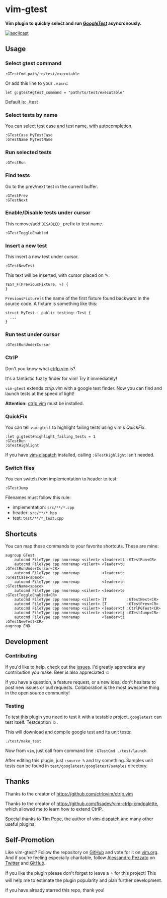 # vim-gtest

**Vim plugin to quickly select and run
[*GoogleTest*](https://github.com/google/googletest) asyncronously.**

[![asciicast](https://asciinema.org/a/8b6692o60nhtys41jpqpgvopi.png)](https://asciinema.org/a/8b6692o60nhtys41jpqpgvopi)

## Usage

### Select gtest command

```
:GTestCmd path/to/test/executable
```

Or add this line to your `.vimrc`:

```
let g:gtest#gtest_command = "path/to/test/executable"
```

Default is: ./test

### Select tests by name

You can select test case and test name, with autocompletion.

```
:GTestCase MyTestCase
:GTestName MyTestName
```

### Run selected tests

```
:GTestRun
```

### Find tests

Go to the prev/next test in the current buffer.

```
:GTestPrev
:GTestNext
```

### Enable/Disable tests under cursor

This remove/add `DISABLED_` prefix to test name.

```
:GTestToggleEnabled
```

### Insert a new test

This insert a new test under cursor.

```
:GTestNewTest
```

This text will be inserted, with cursor placed on ✎:

```
TEST_F(PreviousFixture, ✎) {
}
```

`PreviousFixture` is the name of the first fixture found backward in the source
code. A fixture is something like this:

```
struct MyTest : public testing::Test {
  ...
}
```

### Run test under cursor

```
:GTestRunUnderCursor
```

### CtrlP

Don't you know what [ctrlp.vim](https://github.com/ctrlpvim/ctrlp.vim) is?

It's a fantastic fuzzy finder for vim! Try it immediately!

`vim-gtest` extends *ctrlp.vim* with a google test finder. Now you can find
and launch tests at the speed of light!

**Attention:** [ctrlp.vim](https://github.com/ctrlpvim/ctrlp.vim) must be installed.

### QuickFix

You can tell `vim-gtest` to highlight failing tests using vim's *QuickFix*.

```
:let g:gtest#highlight_failing_tests = 1
:GTestRun
:GTestHighlight
```

If you have [vim-dispatch](https://github.com/tpope/vim-dispatch) installed,
calling `:GTestHighlight` isn't needed.

### Switch files

You can switch from implementation to header to test:

```
:GTestJump
```

Filenames must follow this rule:

 - implementation: `src/**/*.cpp`
 - header: `src/**/*.hpp`
 - test: `test/**/*_test.cpp`

## Shortcuts

You can map these commands to your favorite shortcuts. These are mine:

```
augroup GTest
	autocmd FileType cpp nnoremap <silent> <leader>tt :GTestRun<CR>
	autocmd FileType cpp nnoremap <silent> <leader>tu :GTestRunUnderCursor<CR>
	autocmd FileType cpp nnoremap          <leader>tc :GTestCase<space>
	autocmd FileType cpp nnoremap          <leader>tn :GTestName<space>
	autocmd FileType cpp nnoremap <silent> <leader>te :GTestToggleEnabled<CR>
	autocmd FileType cpp nnoremap <silent> ]T         :GTestNext<CR>
	autocmd FileType cpp nnoremap <silent> [T         :GTestPrev<CR>
	autocmd FileType cpp nnoremap <silent> <leader>tf :CtrlPGTest<CR>
	autocmd FileType cpp nnoremap <silent> <leader>tj :GTestJump<CR>
	autocmd FileType cpp nnoremap          <leader>ti :GTestNewTest<CR>
augroup END
```

## Development

### Contributing

If you'd like to help, check out the
[issues](https://github.com/alepez/vim-gtest/issues). I'd greatly appreciate
any contribution you make. Beer is also appreciated ☺

If you have a question, a feature request, or a new idea, don't hesitate to
post new issues or pull requests. Collaboration is the most awesome thing in
the open source community!

### Testing

To test this plugin you need to test it with a testable project. `googletest`
can test itself. Testception ☺.

This will download and compile google test and its unit tests:

```
./test/make_test
```

Now from `vim`, just call from command line `:GTestCmd ./test/launch`.

After editing this plugin, just `:source %` and try something. Samples unit
tests can be found in `test/googletest/googletest/samples` directory.

## Thanks

Thanks to the creator of https://github.com/ctrlpvim/ctrlp.vim

Thanks to the creator of https://github.com/fisadev/vim-ctrlp-cmdpalette,
which allowed me to learn how to extend CtrlP.

Special thanks to [Tim Pope](https://github.com/tpope), the author of
[vim-dispatch](https://github.com/tpope/vim-dispatch) and many other useful
plugins.

## Self-Promotion

Like vim-gtest?  Follow the repository on
[GitHub](https://github.com/alepez/vim-gtest) and vote for it on
[vim.org](http://www.vim.org/scripts/script.php?script_id=5292). And if you're
feeling especially charitable, follow [Alessandro Pezzato](http://pezzato.net/)
on [Twitter](http://twitter.com/alepezzato) and
[GitHub](https://github.com/alepez).

If you like the plugin please don't forget to leave a :star: for this project!
This will help me to estimate the plugin popularity and plan further
development.

If you have already starred this repo, thank you!
